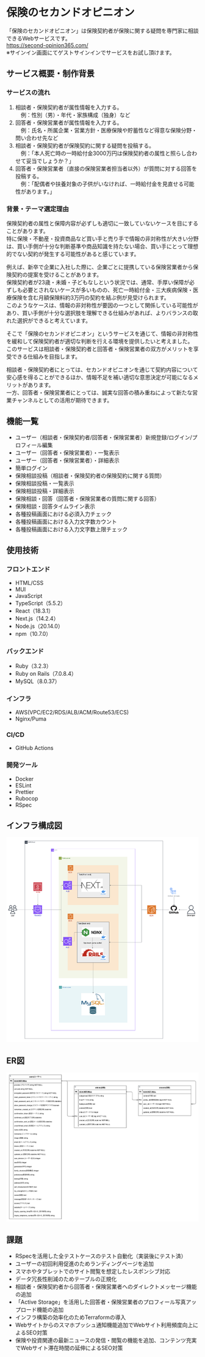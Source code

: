# 保険のセカンドオピニオン
「保険のセカンドオピニオン」は保険契約者が保険に関する疑問を専門家に相談できるWebサービスです。  
https://second-opinion365.com/  
※サインイン画面にてゲストサインインでサービスをお試し頂けます。

## サービス概要・制作背景
### サービスの流れ
1. 相談者・保険契約者が属性情報を入力する。  
　例：性別（男）・年代・家族構成（独身）など  
2. 回答者・保険営業者が属性情報を入力する。  
　例：氏名・所属企業・営業方針・医療保険や貯蓄性など得意な保険分野・問い合わせ先など  
3. 相談者・保険契約者が保険契約に関する疑問を投稿する。  
　例：「本人死亡時の一時給付金3000万円は保険契約者の属性と照らし合わせて妥当でしょうか？」  
4. 回答者・保険営業者（直接の保険営業者担当者以外）が質問に対する回答を投稿する。  
　例：「配偶者や扶養対象の子供がいなければ、一時給付金を見直せる可能性があります。」  

### 背景・テーマ選定理由
保険契約者の属性と保障内容が必ずしも適切に一致していないケースを目にすることがあります。  
特に保険・不動産・投資商品など買い手と売り手で情報の非対称性が大きい分野は、買い手側が十分な判断基準や商品知識を持たない場合、買い手にとって理想的でない契約が発生する可能性があると感じています。

例えば、新卒で企業に入社した際に、企業ごとに提携している保険営業者から保険契約の提案を受けることがあります。  
保険契約者が23歳・未婚・子どもなしという状況では、通常、手厚い保障が必ずしも必要とされないケースが多いものの、死亡一時給付金・三大疾病保険・医療保険を含む月額保険料約3万円の契約を結ぶ例が見受けられます。  
このようなケースは、情報の非対称性が要因の一つとして関係している可能性があり、買い手側が十分な選択肢を理解できる仕組みがあれば、よりバランスの取れた選択ができると考えています。

そこで「保険のセカンドオピニオン」というサービスを通じて、情報の非対称性を緩和して保険契約者が適切な判断を行える環境を提供したいと考えました。  
このサービスは相談者・保険契約者と回答者・保険営業者の双方がメリットを享受できる仕組みを目指します。

相談者・保険契約者にとっては、セカンドオピニオンを通じて契約内容について安心感を得ることができるほか、情報不足を補い適切な意思決定が可能になるメリットがあります。  
一方、回答者・保険営業者にとっては、誠実な回答の積み重ねによって新たな営業チャンネルとしての活用が期待できます。

## 機能一覧　
- ユーザー（相談者・保険契約者/回答者・保険営業者）新規登録/ログイン/プロフィール編集
- ユーザー（回答者・保険営業者）・一覧表示
- ユーザー（回答者・保険営業者）・詳細表示
- 簡単ログイン
- 保険相談投稿（相談者・保険契約者の保険契約に関する質問）
- 保険相談投稿・一覧表示
- 保険相談投稿・詳細表示
- 保険相談・回答（回答者・保険営業者の質問に関する回答）
- 保険相談・回答タイムライン表示
- 各種投稿画面における必須入力チェック
- 各種投稿画面における入力文字数カウント
- 各種投稿画面における入力文字数上限チェック

## 使用技術
### フロントエンド
- HTML/CSS
- MUI
- JavaScript
- TypeScript（5.5.2）
- React（18.3.1）
- Next.js（14.2.4）
- Node.js（20.14.0）
- npm（10.7.0）

### バックエンド
- Ruby（3.2.3）
- Ruby on Rails（7.0.8.4）
- MySQL（8.0.37）

### インフラ
- AWS(VPC/EC2/RDS/ALB/ACM/Route53/ECS)
- Nginx/Puma

### CI/CD
- GitHub Actions

### 開発ツール
- Docker
- ESLint
- Prettier
- Rubocop
- RSpec

## インフラ構成図
![インフラ構成図](./.github/images/保険のセカンドオピニオン・インフラ構成図.png)

## ER図
![ER図](./.github/images/保険のセカンドオピニオン・ER図.png)

## 課題
- RSpecを活用した全テストケースのテスト自動化（実装後にテスト済）
- ユーザーの初回利用促進のためランディングページを追加
- スマホやタブレットでのサイト閲覧を想定したレスポンシブ対応
- データ冗長性削減のためテーブルの正規化
- 相談者・保険契約者から回答者・保険営業者へのダイレクトメッセージ機能の追加
- 「Active Storage」を活用した回答者・保険営業者のプロフィール写真アップロード機能の追加
- インフラ構築の効率化のためTerraformの導入
- Webサイトからのスマホプッシュ通知機能追加でWebサイト利用頻度向上によるSEO対策
- 保険や投資関連の最新ニュースの発信・閲覧の機能を追加、コンテンツ充実でWebサイト滞在時間の延伸によるSEO対策
